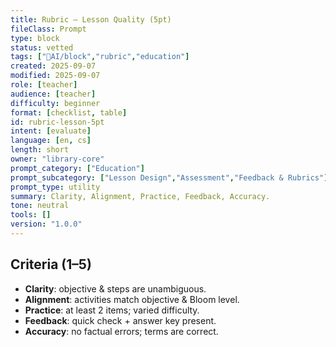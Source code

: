 ```yaml
---
title: Rubric – Lesson Quality (5pt)
fileClass: Prompt
type: block
status: vetted
tags: ["🤖AI/block","rubric","education"]
created: 2025-09-07
modified: 2025-09-07
role: [teacher]
audience: [teacher]
difficulty: beginner
format: [checklist, table]
id: rubric-lesson-5pt
intent: [evaluate]
language: [en, cs]
length: short
owner: "library-core"
prompt_category: ["Education"]
prompt_subcategory: ["Lesson Design","Assessment","Feedback & Rubrics"]
prompt_type: utility
summary: Clarity, Alignment, Practice, Feedback, Accuracy.
tone: neutral
tools: []
version: "1.0.0"
---
```


## Criteria (1–5)
- **Clarity**: objective & steps are unambiguous.
- **Alignment**: activities match objective & Bloom level.
- **Practice**: at least 2 items; varied difficulty.
- **Feedback**: quick check + answer key present.
- **Accuracy**: no factual errors; terms are correct.
